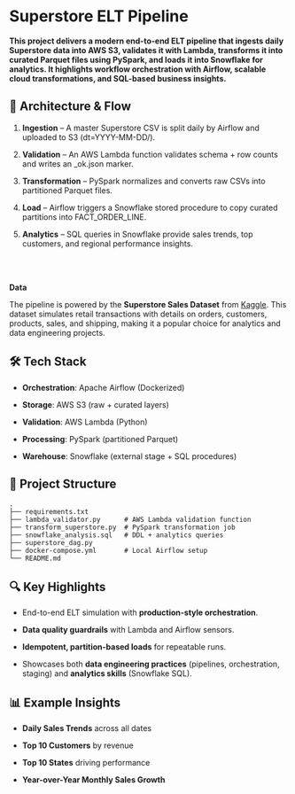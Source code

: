 Superstore ELT Pipeline
=======================

**This project delivers a modern end-to-end ELT pipeline that ingests daily Superstore data into AWS S3, validates it with Lambda, transforms it into curated Parquet files using PySpark, and loads it into Snowflake for analytics. It highlights workflow orchestration with Airflow, scalable cloud transformations, and SQL-based business insights.**

🚀 Architecture & Flow
----------------------

1.  **Ingestion** – A master Superstore CSV is split daily by Airflow and uploaded to S3 (dt=YYYY-MM-DD/).
    
2.  **Validation** – An AWS Lambda function validates schema + row counts and writes an \_ok.json marker.
    
3.  **Transformation** – PySpark normalizes and converts raw CSVs into partitioned Parquet files.
    
4.  **Load** – Airflow triggers a Snowflake stored procedure to copy curated partitions into FACT\_ORDER\_LINE.
    
5.  **Analytics** – SQL queries in Snowflake provide sales trends, top customers, and regional performance insights.


<br><br>

**Data**
  
The pipeline is powered by the **Superstore Sales Dataset** from [Kaggle](https://www.kaggle.com/). This dataset simulates retail transactions with details on orders, customers, products, sales, and shipping, making it a popular choice for analytics and data engineering projects.

🛠️ Tech Stack
--------------

*   **Orchestration**: Apache Airflow (Dockerized)
    
*   **Storage**: AWS S3 (raw + curated layers)
    
*   **Validation**: AWS Lambda (Python)
    
*   **Processing**: PySpark (partitioned Parquet)
    
*   **Warehouse**: Snowflake (external stage + SQL procedures)
    

📂 Project Structure
--------------------

```text
.
├── requirements.txt                
├── lambda_validator.py      # AWS Lambda validation function
├── transform_superstore.py  # PySpark transformation job
├── snowflake_analysis.sql   # DDL + analytics queries
├── superstore_dag.py
├── docker-compose.yml       # Local Airflow setup
└── README.md

```

🔍 Key Highlights
-----------------

*   End-to-end ELT simulation with **production-style orchestration**.
    
*   **Data quality guardrails** with Lambda and Airflow sensors.
    
*   **Idempotent, partition-based loads** for repeatable runs.
    
*   Showcases both **data engineering practices** (pipelines, orchestration, staging) and **analytics skills** (Snowflake SQL).
    

📊 Example Insights
-------------------

*   **Daily Sales Trends** across all dates
    
*   **Top 10 Customers** by revenue
    
*   **Top 10 States** driving performance
    
*   **Year-over-Year Monthly Sales Growth**
